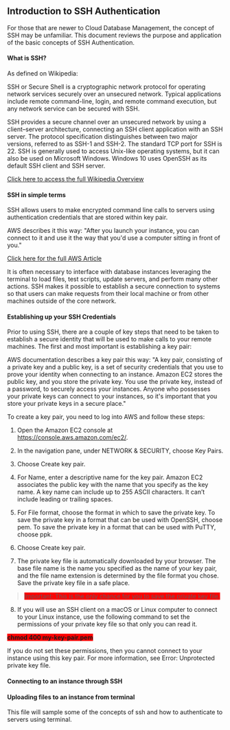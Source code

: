 ## Introduction to SSH Authentication

<p>For those that are newer to Cloud Database Management, the concept of SSH may be unfamiliar. This document reviews the purpose and application of the basic concepts of SSH Authentication.</p>


#### What is SSH?

<p>As defined on Wikipedia:

SSH or Secure Shell is a cryptographic network protocol for operating network services securely over an unsecured network. Typical applications include remote command-line, login, and remote command execution, but any network service can be secured with SSH.

SSH provides a secure channel over an unsecured network by using a client–server architecture, connecting an SSH client application with an SSH server. The protocol specification distinguishes between two major versions, referred to as SSH-1 and SSH-2. The standard TCP port for SSH is 22. SSH is generally used to access Unix-like operating systems, but it can also be used on Microsoft Windows. Windows 10 uses OpenSSH as its default SSH client and SSH server.
</p>

[Click here to access the full Wikipedia Overview](https://en.wikipedia.org/wiki/SSH_(Secure_Shell))


#### SSH in simple terms

<p>SSH allows users to make encrypted command line calls to servers using authentication credentials that are stored within key pair.

AWS describes it this way: "After you launch your instance, you can connect to it and use it the way that you'd use a computer sitting in front of you."</p>

[Click here for the full AWS Article](https://docs.aws.amazon.com/AWSEC2/latest/UserGuide/AccessingInstancesLinux.html)

<p>It is often necessary to interface with database instances leveraging the terminal to load files, test scripts, update servers, and perform many other actions. SSH makes it possible to establish a secure connection to systems so that users can make requests from their local machine or from other machines outside of the core network.</p>


#### Establishing up your SSH Credentials

<p>Prior to using SSH, there are a couple of key steps that need to be taken to establish a secure identity that will be used to make calls to your remote machines. The first and most important is establishing a key pair:
  
AWS documentation describes a key pair this way: "A key pair, consisting of a private key and a public key, is a set of security credentials that you use to prove your identity when connecting to an instance. Amazon EC2 stores the public key, and you store the private key. You use the private key, instead of a password, to securely access your instances. Anyone who possesses your private keys can connect to your instances, so it's important that you store your private keys in a secure place."
  
To create a key pair, you need to log into AWS and follow these steps:

1. Open the Amazon EC2 console at https://console.aws.amazon.com/ec2/.

2. In the navigation pane, under NETWORK & SECURITY, choose Key Pairs.

3. Choose Create key pair.

4. For Name, enter a descriptive name for the key pair. Amazon EC2 associates the public key with the name that you specify as the key name. A key name can include up to 255 ASCII characters. It can’t include leading or trailing spaces.

5. For File format, choose the format in which to save the private key. To save the private key in a format that can be used with OpenSSH, choose pem. To save the private key in a format that can be used with PuTTY, choose ppk.

6. Choose Create key pair.

7. The private key file is automatically downloaded by your browser. The base file name is the name you specified as the name of your key pair, and the file name extension is determined by the file format you chose. Save the private key file in a safe place.


> <span style="background-color:red">Important: This is the only chance for you to save the private key file.</span>


8. If you will use an SSH client on a macOS or Linux computer to connect to your Linux instance, use the following command to set the permissions of your private key file so that only you can read it.


<span style="background-color:red"> **chmod 400 my-key-pair.pem** </span>


If you do not set these permissions, then you cannot connect to your instance using this key pair. For more information, see Error: Unprotected private key file.
</p>


#### Connecting to an instance through SSH

#### Uploading files to an instance from terminal








This file will sample some of the concepts of ssh and how to authenticate to servers using terminal.
